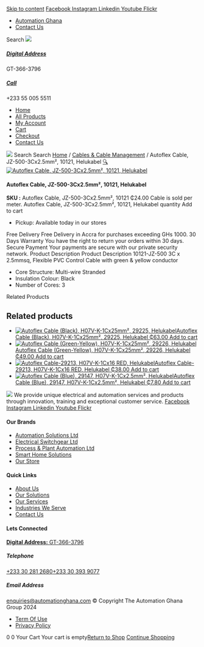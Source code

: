 [Skip to content](https://store.automationghana.com/product/autoflex-cable-10121-jz-500-3cx2-5-helukabel/#content)
[ Facebook ](https://www.facebook.com/automationgh/) [ Instagram ](https://www.instagram.com/automationgh/) [ Linkedin ](https://www.linkedin.com/company/the-automation-ghana-limited/) [ Youtube ](https://www.youtube.com/channel/UCurrRDUSm5oIW39VXjn1u0w) [ Flickr ](https://www.flickr.com/photos/181794037@N07/)
  * [ Automation Ghana ](https://automationghana.com)
  * [ Contact Us ](https://store.automationghana.com/contact/)


Search
[ ![](https://store.automationghana.com/wp-content/uploads/2024/04/Website-TAGG-Logo-BLUE.png) ](https://store.automationghana.com/)
[ ](https://maps.app.goo.gl/m4xeaagWCNbLk4jM6)
#####  [ Digital Address ](https://maps.app.goo.gl/m4xeaagWCNbLk4jM6)
GT-366-3796 
[ ](tel:+233550055511)
#####  [ Call ](tel:+233550055511)
+233 55 005 5511 
  * [Home](https://store.automationghana.com/)
  * [All Products](https://store.automationghana.com/shop/)
  * [My Account](https://store.automationghana.com/my-account/)
  * [Cart](https://store.automationghana.com/cart/)
  * [Checkout](https://store.automationghana.com/checkout/)
  * [Contact Us](https://store.automationghana.com/contact/)


[![](https://store.automationghana.com/wp-content/uploads/2024/04/AutomationGhana_logo_white.png)](https://store.automationghana.com)
Search
Search
[Home](https://store.automationghana.com) / [Cables & Cable Management](https://store.automationghana.com/product-category/cables-cable-management/) / Autoflex Cable, JZ-500-3Cx2.5mm², 10121, Helukabel
[🔍](https://store.automationghana.com/product/autoflex-cable-10121-jz-500-3cx2-5-helukabel/)
[![Autoflex Cable, JZ-500-3Cx2.5mm², 10121, Helukabel](https://store.automationghana.com/wp-content/uploads/2020/04/Autoflex-3g15.png)](https://store.automationghana.com/wp-content/uploads/2020/04/Autoflex-3g15.png)
####  Autoflex Cable, JZ-500-3Cx2.5mm², 10121, Helukabel 
**SKU :** Autoflex Cable, JZ-500-3Cx2.5mm², 10121 
₵24.00
Cable is sold per meter.
Autoflex Cable, JZ-500-3Cx2.5mm², 10121, Helukabel quantity
Add to cart
  * Pickup: Available today in our stores


Free Delivery 
Free Delivery in Accra for purchases exceeding GHs 1000. 
30 Days Warranty 
You have the right to return your orders within 30 days. 
Secure Payment 
Your payments are secure with our private security network. 
Product Description
Product Description
10121-JZ-500 3C x 2.5mmsq, Flexible PVC Control Cable with green & yellow conductor 
  * Core Structure: Multi-wire Stranded
  * Insulation Colour: Black
  * Number of Cores: 3


Related Products 
## Related products
  * [![Autoflex Cable \(Black\), H07V-K-1Cx25mm², 29225, Helukabel](https://store.automationghana.com/wp-content/uploads/2019/12/CABLES-3-300x300.jpg)Autoflex Cable (Black), H07V-K-1Cx25mm², 29225, Helukabel ₵63.00 ](https://store.automationghana.com/product/autoflex-cable-29225-h07v-k-1cx25-blk-helukabel/)
[Add to cart](https://store.automationghana.com/product/autoflex-cable-10121-jz-500-3cx2-5-helukabel/?add-to-cart=1480)
  * [![Autoflex Cable \(Green-Yellow\), H07V-K-1Cx25mm², 29226, Helukabel](https://store.automationghana.com/wp-content/uploads/2019/12/CABLES-2-300x300.jpg)Autoflex Cable (Green-Yellow), H07V-K-1Cx25mm², 29226, Helukabel ₵49.00 ](https://store.automationghana.com/product/autoflex-cable-29226-h07v-k-1cx25-y-g-helukabel/)
[Add to cart](https://store.automationghana.com/product/autoflex-cable-10121-jz-500-3cx2-5-helukabel/?add-to-cart=1481)
  * [![Autoflex Cable-29213, H07V-K-1Cx16 RED, Helukabel](https://store.automationghana.com/wp-content/uploads/2017/12/Cables-4-300x300.png)Autoflex Cable-29213, H07V-K-1Cx16 RED, Helukabel ₵38.00 ](https://store.automationghana.com/product/autoflex-cable-29213-h07v-k-1cx16-red-helukabel/)
[Add to cart](https://store.automationghana.com/product/autoflex-cable-10121-jz-500-3cx2-5-helukabel/?add-to-cart=1479)
  * [![Autoflex Cable \(Blue\), 29147, H07V-K-1Cx2.5mm², Helukabel](https://store.automationghana.com/wp-content/uploads/2019/12/CABLES-4-300x300.jpg)Autoflex Cable (Blue), 29147, H07V-K-1Cx2.5mm², Helukabel ₵7.80 ](https://store.automationghana.com/product/autoflex-cable-29147-h07v-k-1cx2-5-be-helukabel/)
[Add to cart](https://store.automationghana.com/product/autoflex-cable-10121-jz-500-3cx2-5-helukabel/?add-to-cart=1465)


![](https://store.automationghana.com/wp-content/uploads/2024/04/AutomationGhana_logo_white.png)
We provide unique electrical and automation services and products through innovation, training and exceptional customer service.
[ Facebook ](https://www.facebook.com/automationgh/) [ Instagram ](https://www.instagram.com/automationgh/) [ Linkedin ](https://www.linkedin.com/company/the-automation-ghana-limited/) [ Youtube ](https://www.youtube.com/channel/UCurrRDUSm5oIW39VXjn1u0w) [ Flickr ](https://www.flickr.com/photos/181794037@N07/)
#### Our Brands
  * [ Automation Solutions Ltd ](https://store.automationghana.com/product/autoflex-cable-10121-jz-500-3cx2-5-helukabel/)
  * [ Electrical Switchgear Ltd ](https://store.automationghana.com/product/autoflex-cable-10121-jz-500-3cx2-5-helukabel/)
  * [ Process & Plant Automation Ltd ](https://store.automationghana.com/product/autoflex-cable-10121-jz-500-3cx2-5-helukabel/)
  * [ Smart Home Solutions ](https://store.automationghana.com/product/autoflex-cable-10121-jz-500-3cx2-5-helukabel/)
  * [ Our Store ](https://store.automationghana.com/product/autoflex-cable-10121-jz-500-3cx2-5-helukabel/)


#### Quick Links
  * [ About Us ](https://store.automationghana.com/product/autoflex-cable-10121-jz-500-3cx2-5-helukabel/)
  * [ Our Solutions ](https://store.automationghana.com/product/autoflex-cable-10121-jz-500-3cx2-5-helukabel/)
  * [ Our Services ](https://store.automationghana.com/product/autoflex-cable-10121-jz-500-3cx2-5-helukabel/)
  * [ Industries We Serve ](https://store.automationghana.com/product/autoflex-cable-10121-jz-500-3cx2-5-helukabel/)
  * [ Contact Us ](https://store.automationghana.com/product/autoflex-cable-10121-jz-500-3cx2-5-helukabel/)


#### Lets Connected
[**Digital Address:** GT-366-3796](https://maps.app.goo.gl/m4xeaagWCNbLk4jM6)
#####  Telephone 
[ +233 30 281 2680](tel:+233302812680)[+233 30 393 9077](https://store.automationghana.com/product/autoflex-cable-10121-jz-500-3cx2-5-helukabel/+233303939077)
#####  Email Address 
enquiries@automationghana.com 
© Copyright The Automation Ghana Group 2024
  * [ Term Of Use ](https://store.automationghana.com/product/autoflex-cable-10121-jz-500-3cx2-5-helukabel/)
  * [ Privacy Policy ](https://store.automationghana.com/product/autoflex-cable-10121-jz-500-3cx2-5-helukabel/)


0
0
Your Cart
Your cart is empty[Return to Shop](https://store.automationghana.com/shop/)
[Continue Shopping](https://store.automationghana.com/product/autoflex-cable-10121-jz-500-3cx2-5-helukabel/)
